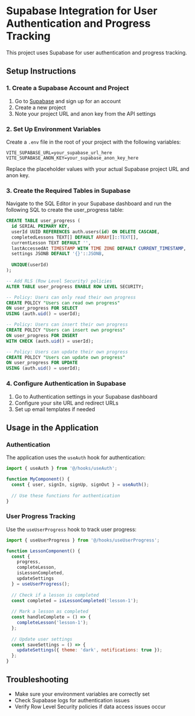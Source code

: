 # Supabase Integration for User Authentication and Progress Tracking

This project uses Supabase for user authentication and progress tracking.

## Setup Instructions

### 1. Create a Supabase Account and Project

1. Go to [Supabase](https://supabase.com/) and sign up for an account
2. Create a new project
3. Note your project URL and anon key from the API settings

### 2. Set Up Environment Variables

Create a `.env` file in the root of your project with the following variables:

```
VITE_SUPABASE_URL=your_supabase_url_here
VITE_SUPABASE_ANON_KEY=your_supabase_anon_key_here
```

Replace the placeholder values with your actual Supabase project URL and anon key.

### 3. Create the Required Tables in Supabase

Navigate to the SQL Editor in your Supabase dashboard and run the following SQL to create the user_progress table:

```sql
CREATE TABLE user_progress (
  id SERIAL PRIMARY KEY,
  userId UUID REFERENCES auth.users(id) ON DELETE CASCADE,
  completedLessons TEXT[] DEFAULT ARRAY[]::TEXT[],
  currentLesson TEXT DEFAULT '',
  lastAccessedAt TIMESTAMP WITH TIME ZONE DEFAULT CURRENT_TIMESTAMP,
  settings JSONB DEFAULT '{}'::JSONB,
  
  UNIQUE(userId)
);

-- Add RLS (Row Level Security) policies
ALTER TABLE user_progress ENABLE ROW LEVEL SECURITY;

-- Policy: Users can only read their own progress
CREATE POLICY "Users can read own progress" 
ON user_progress FOR SELECT 
USING (auth.uid() = userId);

-- Policy: Users can insert their own progress
CREATE POLICY "Users can insert own progress" 
ON user_progress FOR INSERT 
WITH CHECK (auth.uid() = userId);

-- Policy: Users can update their own progress
CREATE POLICY "Users can update own progress" 
ON user_progress FOR UPDATE 
USING (auth.uid() = userId);
```

### 4. Configure Authentication in Supabase

1. Go to Authentication settings in your Supabase dashboard
2. Configure your site URL and redirect URLs
3. Set up email templates if needed

## Usage in the Application

### Authentication

The application uses the `useAuth` hook for authentication:

```jsx
import { useAuth } from '@/hooks/useAuth';

function MyComponent() {
  const { user, signIn, signUp, signOut } = useAuth();
  
  // Use these functions for authentication
}
```

### User Progress Tracking

Use the `useUserProgress` hook to track user progress:

```jsx
import { useUserProgress } from '@/hooks/useUserProgress';

function LessonComponent() {
  const { 
    progress, 
    completeLesson,
    isLessonCompleted,
    updateSettings 
  } = useUserProgress();
  
  // Check if a lesson is completed
  const completed = isLessonCompleted('lesson-1');
  
  // Mark a lesson as completed
  const handleComplete = () => {
    completeLesson('lesson-1');
  };
  
  // Update user settings
  const saveSettings = () => {
    updateSettings({ theme: 'dark', notifications: true });
  };
}
```

## Troubleshooting

- Make sure your environment variables are correctly set
- Check Supabase logs for authentication issues
- Verify Row Level Security policies if data access issues occur 